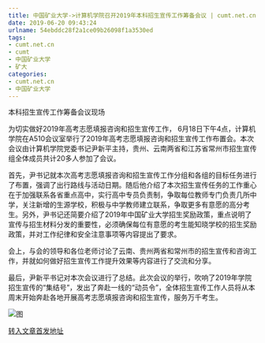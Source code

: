 ```yaml
---
title: 中国矿业大学->计算机学院召开2019年本科招生宣传工作筹备会议 | cumt.net.cn
date: 2019-06-20 09:43:24
urlname: 54ebddc28f2a1ce09b26098f1a3530ed
tags: 
- cumt.net.cn
- cumt
- 中国矿业大学
- 矿大
categories:
- cumt.net.cn
- 中国矿业大学
---
```



本科招生宣传工作筹备会议现场

为切实做好2019年高考志愿填报咨询和招生宣传工作， 6月18日下午4点，计算机学院在A510会议室举行了2019年高考志愿填报咨询和招生宣传工作布置会。本次会议由计算机学院党委书记尹新平主持，贵州、云南两省和江苏省常州市招生宣传组全体成员共计20多人参加了会议。

首先，尹书记就本次高考志愿填报咨询和招生宣传工作分组和各组的目标任务进行了布置，强调了出行路线与活动日期。随后他介绍了本次招生宣传任务的工作重心在于加强联系各省重点高中，实行高中专员负责制，争取每位教师专门负责几所中学，关注新增的生源学校，积极与中学教师建立联系，争取更多有意愿的高分考生。另外，尹书记还简要介绍了2019年中国矿业大学招生奖励政策，重点说明了宣传与招生材料分发的重要性，必须确保每位有意愿的考生能知晓学校的招生奖励政策，并对工作纪律和安全注意事项等内容提出了要求。

会上，与会的领导和各位老师讨论了云南、贵州两省和常州市的招生宣传和咨询工作，并就如何做好招生宣传工作提升效果等内容进行了交流和分享。

最后，尹新平书记对本次会议进行了总结。此次会议的举行，吹响了2019年学院招生宣传的“集结号”，发出了奔赴一线的“动员令”，全体招生宣传工作人员将从本周末开始奔赴各地开展高考志愿填报咨询和招生宣传，服务万千考生。



![图](http://xwzx.cumt.edu.cn/_upload/article/images/9d/29/0caa79aa496faf0d3255a60d4800/c62c7744-46f2-40d5-a9a4-a1018e19f804.jpg)

[转入文章首发地址](http://xwzx.cumt.edu.cn/16/b2/c523a530098/page.htm)